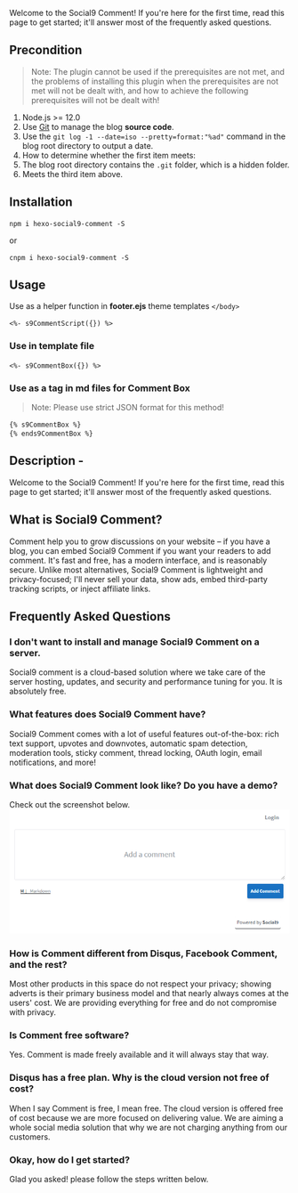 Welcome to the Social9 Comment! If you're here for the first time, read this page to get started; it'll answer most of the frequently asked questions.

## Precondition

> Note: The plugin cannot be used if the prerequisites are not met, and the problems of installing this plugin when the prerequisites are not met will not be dealt with, and how to achieve the following prerequisites will not be dealt with!

1. Node.js >= 12.0
2. Use [Git](https://git-scm.com/) to manage the blog **source code**.
3. Use the `git log -1 --date=iso --pretty=format:"%ad"` command in the blog root directory to output a date.
4. How to determine whether the first item meets:
5. The blog root directory contains the `.git` folder, which is a hidden folder.
6. Meets the third item above.

## Installation

```shell
npm i hexo-social9-comment -S
```

or

```shell
cnpm i hexo-social9-comment -S
```

## Usage
Use as a helper function in **footer.ejs** theme templates `</body>`

```ejs
<%- s9CommentScript({}) %>
```

### Use in template file

```
<%- s9CommentBox({}) %>
```

### Use as a tag in md files for Comment Box

> Note: Please use strict JSON format for this method!

```nunjucks
{% s9CommentBox %}
{% ends9CommentBox %}
```


## Description -

Welcome to the Social9 Comment! If you're here for the first time, read this page to get started; it'll answer most of the frequently asked questions.

## What is Social9 Comment?

Comment help you to grow discussions on your website – if you have a blog, you can embed Social9 Comment if you want your readers to add comment. It's fast and free, has a modern interface, and is reasonably secure. Unlike most alternatives, Social9 Comment is lightweight and privacy-focused; I'll never sell your data, show ads, embed third-party tracking scripts, or inject affiliate links.

## Frequently Asked Questions

### I don't want to install and manage Social9 Comment on a server.

Social9 comment is a cloud-based solution where we take care of the server hosting, updates, and security and performance tuning for you. It is absolutely free.

### What features does Social9 Comment have?

Social9 Comment comes with a lot of useful features out-of-the-box: rich text support, upvotes and downvotes, automatic spam detection, moderation tools, sticky comment, thread locking, OAuth login, email notifications, and more!

### What does Social9 Comment look like? Do you have a demo?

Check out the screenshot below.
![social9 comment example](screenshot.png)

### How is Comment different from Disqus, Facebook Comment, and the rest?

Most other products in this space do not respect your privacy; showing adverts is their primary business model and that nearly always comes at the users' cost. We are providing everything for free and do not compromise with privacy.

### Is Comment free software?

Yes. Comment is made freely available and it will always stay that way.

### Disqus has a free plan. Why is the cloud version not free of cost?

When I say Comment is free, I mean free. The cloud version is offered free of cost because we are more focused on delivering value. We are aiming a whole social media solution that why we are not charging anything from our customers.

### Okay, how do I get started?

Glad you asked! please follow the steps written below.